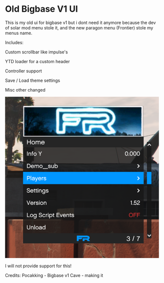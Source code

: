 # Old Bigbase V1 UI

This is my old ui for bigbase v1 but i dont need it anymore because the dev of solar mod menu stole it, and the new paragon menu (Frontier) stole my menus name. 

Includes:

Custom scrollbar like impulse's

YTD loader for a custom header 

Controller support

Save / Load theme settings

Misc other changed


![UI_image](UI.png)


I will not provide support for this!

Credits:
Pocakking - Bigbase v1
Cave - making it
